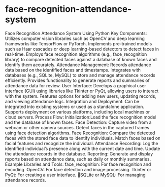# face-recognition-attendance-system
Face Recognition Attendance System Using Python
Key Components:
Utilizes computer vision libraries such as OpenCV and deep learning frameworks like TensorFlow or PyTorch.
Implements pre-trained models such as Haar cascades or deep learning-based detectors to detect faces in real-time.
Employs face recognition algorithms (e.g., face_recognition library) to compare detected faces against a database of known faces and identify them accurately.
Attendance Management:
Records attendance data based on the identified faces and timestamps.
Integrates with databases (e.g., SQLite, MySQL) to store and manage attendance records efficiently.
Provides functionality to generate reports and summaries of attendance data for review.
User Interface:
Develops a graphical user interface (GUI) using libraries like Tkinter or PyQt, allowing users to interact with the system.
Features options for adding new users, updating records, and viewing attendance logs.
Integration and Deployment:
Can be integrated into existing systems or used as a standalone application.
Supports deployment on various platforms, including local machines or cloud servers.
Process Flow:
Initialization:Load the face recognition model and the database of known faces.
Face Detection:
Capture video from a webcam or other camera sources.
Detect faces in the captured frames using face detection algorithms.
Face Recognition:
Compare the detected faces with the stored face data to identify individuals.
Match faces based on facial features and recognize the individual.
Attendance Recording:
Log the identified individual’s presence along with the current date and time.
Update the attendance records in the database.
Reporting:
Generate and display reports based on attendance data, such as daily or monthly summaries.
Example Libraries and Tools:
face_recognition: For face recognition and encoding.
OpenCV: For face detection and image processing.
Tkinter or PyQt: For creating a user interface.
SQLite or MySQL: For managing attendance records.
